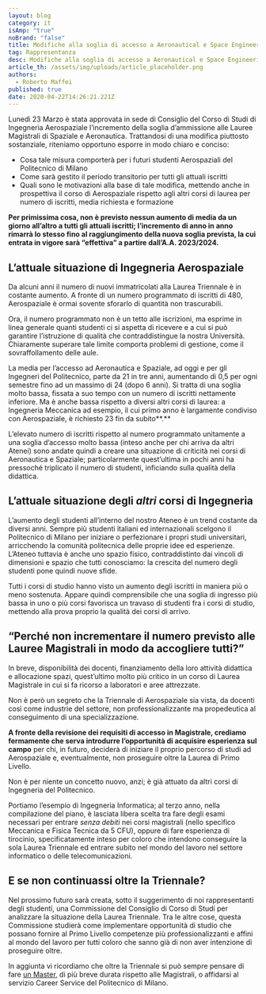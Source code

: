 ```yaml
---
layout: blog
category: it
isAmp: "true"
noBrand: "false"
title: Modifiche alla soglia di accesso a Aeronautical e Space Engineering
tag: Rappresentanza
desc: Modifiche alla soglia di accesso a Aeronautical e Space Engineering
article_th: /assets/img/uploads/article_placeholder.png
authors:
  - Roberto Maffei
published: true
date: 2020-04-22T14:26:21.221Z
---
```

Lunedì 23 Marzo è stata approvata in sede di Consiglio del Corso di Studi di Ingegneria Aerospaziale l’incremento della soglia d’ammissione alle Lauree Magistrali di Spaziale e Aeronautica. Trattandosi di una modifica piuttosto sostanziale, riteniamo opportuno esporre in modo chiaro e conciso:

* Cosa tale misura comporterà per i futuri studenti Aerospaziali del Politecnico di Milano
* Come sarà gestito il periodo transitorio per tutti gli attuali iscritti
* Quali sono le motivazioni alla base di tale modifica, mettendo anche in prospettiva il corso di Aerospaziale rispetto agli altri corsi di laurea per numero di iscritti, media richiesta e formazione

**Per primissima cosa, non è previsto nessun aumento di media da un giorno all’altro a tutti gli attuali iscritti; l’incremento di anno in anno rimarrà lo stesso fino al raggiungimento della nuova soglia prevista, la cui entrata in vigore sarà “effettiva” a partire dall’A.A. 2023/2024.**

## L’attuale situazione di Ingegneria Aerospaziale

Da alcuni anni il numero di nuovi immatricolati alla Laurea Triennale è in costante aumento. A fronte di un numero programmato di iscritti di 480, Aerospaziale è ormai sovente sforarlo di quantità non trascurabili.

Ora, il numero programmato non è un tetto alle iscrizioni, ma esprime in linea generale quanti studenti ci si aspetta di ricevere e a cui si può garantire l’istruzione di qualità che contraddistingue la nostra Università. Chiaramente superare tale limite comporta problemi di gestione, come il sovraffollamento delle aule.

La media per l’accesso ad Aeronautica e Spaziale, ad oggi e per gli Ingegneri del Politecnico, parte da 21 in tre anni, aumentando di 0,5 per ogni semestre fino ad un massimo di 24 (dopo 6 anni). Si tratta di una soglia molto bassa, fissata a suo tempo con un numero di iscritti nettamente inferiore. Ma è anche bassa rispetto a diversi altri corsi di laurea: a Ingegneria Meccanica ad esempio, il cui primo anno è largamente condiviso con Aerospaziale, è richiesto 23 fin da subito**.**

L’elevato numero di iscritti rispetto al numero programmato unitamente a una soglia d’accesso molto bassa (inteso anche per chi arriva da altri Atenei) sono andate quindi a creare una situazione di criticità nei corsi di Aeronautica e Spaziale; particolarmente quest’ultima in pochi anni ha pressoché triplicato il numero di studenti, inficiando sulla qualità della didattica.

## L’attuale situazione degli *altri* corsi di Ingegneria

L’aumento degli studenti all’interno del nostro Ateneo è un trend costante da diversi anni. Sempre più studenti italiani ed internazionali scelgono il Politecnico di Milano per iniziare o perfezionare i propri studi universitari, arricchendo la comunità politecnica delle proprie idee ed esperienze. L’Ateneo tuttavia è anche uno spazio fisico, contraddistinto dai vincoli di dimensioni e spazio che tutti conosciamo: la crescita del numero degli studenti pone quindi nuove sfide.

Tutti i corsi di studio hanno visto un aumento degli iscritti in maniera più o meno sostenuta. Appare quindi comprensibile che una soglia di ingresso più bassa in uno o più corsi favorisca un travaso di studenti fra i corsi di studio, mettendo alla prova proprio la qualità dei corsi di arrivo.

## “Perché non incrementare il numero previsto alle Lauree Magistrali in modo da accogliere tutti?”

In breve, disponibilità dei docenti, finanziamento della loro attività didattica e allocazione spazi, quest’ultimo molto più critico in un corso di Laurea Magistrale in cui si fa ricorso a laboratori e aree attrezzate.

Non è però un segreto che la Triennale di Aerospaziale sia vista, da docenti così come industrie del settore, non professionalizzante ma propedeutica al conseguimento di una specializzazione.

**A fronte della revisione dei requisiti di accesso in Magistrale, crediamo fermamente che serva introdurre l’opportunità di acquisire esperienza sul campo** per chi, in futuro, deciderà di iniziare il proprio percorso di studi ad Aerospaziale e, eventualmente, non proseguire oltre la Laurea di Primo Livello.

Non è per niente un concetto nuovo, anzi; è già attuato da altri corsi di Ingegneria del Politecnico.

Portiamo l’esempio di Ingegneria Informatica; al terzo anno, nella compilazione del piano, è lasciata libera scelta tra fare degli esami necessari per entrare *senza debiti* nei corsi magistrali (nello specifico Meccanica e Fisica Tecnica da 5 CFU), oppure di fare esperienza di tirocinio, specificatamente inteso per coloro che intendono conseguire la sola Laurea Triennale ed entrare subito nel mondo del lavoro nel settore informatico o delle telecomunicazioni.

## E se non continuassi oltre la Triennale?

Nel prossimo futuro sarà creata, sotto il suggerimento di noi rappresentanti degli studenti, una Commissione del Consiglio di Corso di Studi per analizzare la situazione della Laurea Triennale. Tra le altre cose, questa Commissione studierà come implementare opportunità di studio che possano fornire al Primo Livello competenze più professionalizzanti e affini al mondo del lavoro per tutti coloro che sanno già di non aver intenzione di proseguire oltre.

In aggiunta vi ricordiamo che oltre la Triennale si può sempre pensare di fare [un Master,](https://master-fta.aero.polimi.it/second-edition/) di più breve durata rispetto alle Magistrali, o affidarsi al servizio Career Service del Politecnico di Milano.